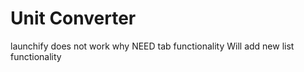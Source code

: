 # Unit Converter

launchify
does not work why
NEED tab functionality
Will add new list functionality

